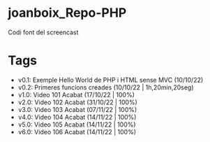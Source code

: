 # joanboix_Repo-PHP

Codi font del screencast

# Tags

- v0.1: Exemple Hello World de PHP i HTML sense MVC (10/10/22)
- v0.2: Primeres funcions creades (10/10/22 | 1h,20min,20seg)
- v1.0: Video 101 Acabat (17/10/22 | 100%)
- v2.0: Video 102 Acabat (31/10/22 | 100%)
- v3.0: Video 103 Acabat (07/11/22 | 100%)
- v4.0: Video 104 Acabat (14/11/22 | 100%)
- v5.0: Video 105 Acabat (14/11/22 | 100%)
- v6.0: Video 106 Acabat (14/11/22 | 100%)